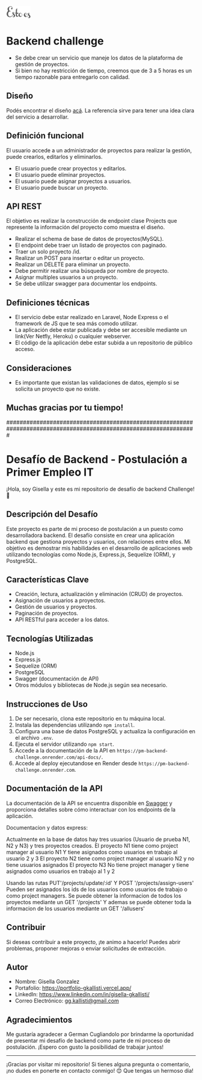 ![Estoes](assets/images/logo.png "Esto es Agencia Digital")
# Backend challenge
* Se debe crear un servicio que maneje los datos de la plataforma de gestión de proyectos.
* Si bien no hay restricción de tiempo, creemos que de 3 a 5 horas es un tiempo razonable para entregarlo con calidad.

## Diseño
Podés encontrar el diseño [acá](https://www.figma.com/file/YLDHikbDgfsZbVdEbO0H6U/Full-Stack-Test-1?node-id=1%3A1701). La referencia sirve para tener una idea clara del servicio a desarrollar.

## Definición funcional
El usuario accede a un administrador de proyectos para realizar la gestión, puede crearlos, editarlos y eliminarlos.

* El usuario puede crear proyectos y editarlos.
* El usuario puede eliminar proyectos.
* El usuario puede asignar proyectos a usuarios.
* El usuario puede buscar un proyecto.

## API REST
El objetivo es realizar la construcción de endpoint clase Projects que represente la información del proyecto como muestra el diseño.

* Realizar el schema de base de datos de proyectos(MySQL).
* El endpoint debe traer un listado de proyectos con paginado.
* Traer un solo proyecto /id.
* Realizar un POST para insertar o editar un proyecto.
* Realizar un DELETE para eliminar un proyecto.
* Debe permitir realizar una búsqueda por nombre de proyecto.
* Asignar multiples usuarios a un proyecto.
* Se debe utilizar swagger para documentar los endpoints.

## Definiciones técnicas
* El servicio debe estar realizado en Laravel, Node Express o el framework de JS que te sea más comodo utilizar.
* La aplicación debe estar publicada y debe ser accesible mediante un link(Ver Netfly, Heroku) o cualquier webserver.
* El código de la aplicación debe estar subida a un repositorio de público acceso.

## Consideraciones
* Es importante que existan las validaciones de datos, ejemplo si se solicita un proyecto que no existe.

## Muchas gracias por tu tiempo!



#################################################################################################################

# Desafío de Backend - Postulación a Primer Empleo IT

¡Hola, soy Gisella y este es mi repositorio de desafío de backend Challenge! 🚀

## Descripción del Desafío

Este proyecto es parte de mi proceso de postulación a un puesto como desarrolladora backend. El desafío consiste en crear una aplicación backend que gestiona proyectos y usuarios, con relaciones entre ellos. Mi objetivo es demostrar mis habilidades en el desarrollo de aplicaciones web utilizando tecnologías como Node.js, Express.js, Sequelize (ORM), y PostgreSQL.

## Características Clave

- Creación, lectura, actualización y eliminación (CRUD) de proyectos.
- Asignación de usuarios a proyectos.
- Gestión de usuarios y proyectos.
- Paginación de proyectos.
- API RESTful para acceder a los datos.

## Tecnologías Utilizadas

- Node.js
- Express.js
- Sequelize (ORM)
- PostgreSQL
- Swagger (documentación de API)
- Otros módulos y bibliotecas de Node.js según sea necesario.

## Instrucciones de Uso

1. De ser necesario, clona este repositorio en tu máquina local.
2. Instala las dependencias utilizando `npm install`.
3. Configura una base de datos PostgreSQL y actualiza la configuración en el archivo `.env`.
4. Ejecuta el servidor utilizando `npm start`.
5. Accede a la documentación de la API en `https://pm-backend-challenge.onrender.com/api-docs/`.
6. Accede al deploy ejecutandose en Render desde `https://pm-backend-challenge.onrender.com`.


## Documentación de la API

La documentación de la API se encuentra disponible en [Swagger](https://pm-backend-challenge.onrender.com/api-docs/) y proporciona detalles sobre cómo interactuar con los endpoints de la aplicación.


Documentacion y datos express:

Actualmente en la base de datos hay tres usuarios (Usuario de prueba N1, N2 y N3) y tres proyectos creados.
El proyecto N1 tiene como project manager al usuario N1 Y tiene asignados como usuarios en trabajo al usuario 2 y 3 
El proyecto N2 tiene como project manager al usuario N2 y no tiene usuarios asignados
El proyecto N3 No tiene project manager y tiene asignados como usuarios en trabajo al 1 y 2

Usando las rutas PUT'/projects/update/:id' Y POST '/projects/assign-users'
Pueden ser asignados los ids de los usuarios como usuarios de trabajo o como project managers.
Se puede obtener la informacion de todos los proyectos mediante un GET '/projects'
Y ademas se puede obtener toda la informacion de los usuarios mediante un GET '/allusers'




## Contribuir

Si deseas contribuir a este proyecto, ¡te animo a hacerlo! Puedes abrir problemas, proponer mejoras o enviar solicitudes de extracción.

## Autor

- Nombre: Gisella Gonzalez
- Portafolio: https://portfolio-gkallisti.vercel.app/
- LinkedIn: https://www.linkedin.com/in/gisella-gkallisti/
- Correo Electrónico: gg.kallisti@gmail.com

## Agradecimientos

Me gustaría agradecer a German Cugliandolo por brindarme la oportunidad de presentar mi desafío de backend como parte de mi proceso de postulación. ¡Espero con gusto la posibilidad de trabajar juntos!

---

¡Gracias por visitar mi repositorio! Si tienes alguna pregunta o comentario, ¡no dudes en ponerte en contacto conmigo! 😊 Que tengas un hermoso dia!
